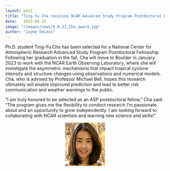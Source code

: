 ```yaml
---
layout: post
title: "Ting-Yu Cha receives NCAR Advanced Study Program Postdoctoral Fellowship"
date:   2022-04-25
image: "/images/news/8.6.21_Cha_award.jpg"
author: "Jayme DeLoss"
---
```


Ph.D. student Ting-Yu Cha has been selected for a National Center for Atmospheric Research Advanced Study Program Postdoctoral Fellowship. Following her graduation in the fall, Cha will move to Boulder in January 2023 to work with the NCAR Earth Observing Laboratory, where she will investigate the asymmetric mechanisms that impact tropical cyclone intensity and structure changes using observations and numerical models. Cha, who is advised by Professor Michael Bell, hopes this research ultimately will enable improved prediction and lead to better risk communication and weather warnings to the public. 

“I am truly honored to be selected as an ASP postdoctoral fellow,” Cha said. “The program gives me the flexibility to conduct research I’m passionate about and an opportunity to grow independently. I am looking forward to collaborating with NCAR scientists and learning new science and skills!”

<!--more-->

<img src="/images/news/8.6.21_Cha_award.jpg"
     alt="Ting-Yu Cha"
     style=" display: block;margin-left: auto;margin-right: auto;width: 25%;" />
